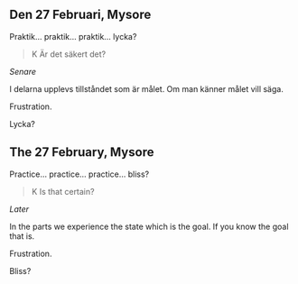 

Den 27 Februari, Mysore
------------------------------

Praktik… praktik… praktik… lycka?

><abbr>K</abbr> Är det säkert det?

*Senare*

I delarna upplevs tillståndet som är målet. Om man känner målet vill säga.

Frustration.

Lycka?

The 27 February, Mysore
------------------------------

Practice… practice… practice… bliss?

><abbr>K</abbr> Is that certain?

*Later*

In the parts we experience the state which is the goal. If you know the goal that is.

Frustration.

Bliss?
